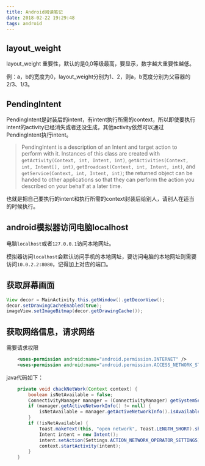 ```yaml
---
title: Android阅读笔记
date: 2018-02-22 19:29:48
tags: android
---
```




## layout_weight

layout_weight 重要性，默认的是0,0等级最高，要显示，数字越大重要性越低。

例：a，b的宽度为0，layout_weight分别为1、2，则a，b宽度分别为父容器的2/3、1/3。

## PendingIntent

PendingIntent是封装后的intent，有intent执行所需的context，所以即使要执行intent的activity已经消失或者还没生成，其他activity依然可以通过PendingIntent执行intent。

> PendingIntent is a description of an Intent and target action to perform with it. Instances of this class are created with `getActivity(Context, int, Intent, int)`, `getActivities(Context, int, Intent[], int)`, `getBroadcast(Context, int, Intent, int)`, and `getService(Context, int, Intent, int)`; the returned object can be handed to other applications so that they can perform the action you described on your behalf at a later time.

也就是把自己要执行的intent和执行所需的context封装后给别人，请别人在适当的时候执行。

## android模拟器访问电脑localhost

电脑`localhost`或者`127.0.0.1`访问本地网址。

模拟器访问`localhost`会默认访问手机的本地网址，要访问电脑的本地网址则需要访问`10.0.2.2:8080`，记得加上对应的端口。

## 获取屏幕画面

```java
View decor = MainActivity.this.getWindow().getDecorView();
decor.setDrawingCacheEnabled(true);
imageView.setImageBitmap(decor.getDrawingCache());
```

## 获取网络信息，请求网络

需要请求权限

```xml
    <uses-permission android:name="android.permission.INTERNET" />
    <uses-permission android:name="android.permission.ACCESS_NETWORK_STATE" />
```

java代码如下：

```java
    private void chackNetWork(Context context) {
        boolean isNetAvailable = false;
        ConnectivityManager manager = (ConnectivityManager) getSystemService(Context.CONNECTIVITY_SERVICE);
        if (manager.getActiveNetworkInfo() != null) {
            isNetAvailable = manager.getActiveNetworkInfo().isAvailable();
        }
        if (!isNetAvailable) {
            Toast.makeText(this, "open network", Toast.LENGTH_SHORT).show();
            Intent intent = new Intent();
            intent.setAction(Settings.ACTION_NETWORK_OPERATOR_SETTINGS);
            context.startActivity(intent);
        }
    }
```

